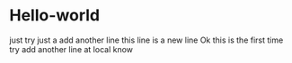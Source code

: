 # Hello-world
just try
just a add another line
this line is a new line
Ok this is the first time try
add another line at local
know

